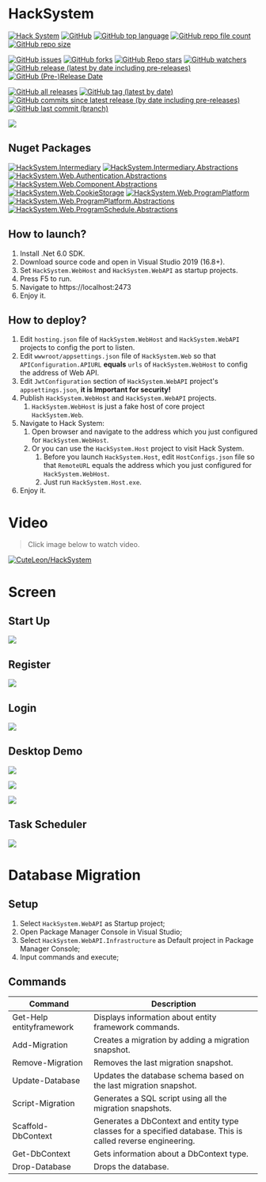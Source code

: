 # HackSystem

[![Hack System](https://github.com/CuteLeon/HackSystem/workflows/.Net%20Build/badge.svg)](https://github.com/CuteLeon/HackSystem/actions/workflows/dotnet-core.yml)
[![GitHub](https://img.shields.io/github/license/CuteLeon/HackSystem)](https://github.com/CuteLeon/HackSystem/blob/master/LICENSE)
[![GitHub top language](https://img.shields.io/github/languages/top/CuteLeon/HackSystem)](https://github.com/CuteLeon/HackSystem/search?l=c%23)
[![GitHub repo file count](https://img.shields.io/github/directory-file-count/CuteLeon/HackSystem)](https://github.com/CuteLeon/HackSystem)
[![GitHub repo size](https://img.shields.io/github/repo-size/CuteLeon/HackSystem)](https://github.com/CuteLeon/HackSystem/archive/refs/heads/master.zip)

[![GitHub issues](https://img.shields.io/github/issues/CuteLeon/HackSystem)](https://github.com/CuteLeon/HackSystem/issues?q=is%3Aopen+is%3Aissue)
[![GitHub forks](https://img.shields.io/github/forks/CuteLeon/HackSystem)](https://github.com/CuteLeon/HackSystem/network/members)
[![GitHub Repo stars](https://img.shields.io/github/stars/CuteLeon/HackSystem)](https://github.com/CuteLeon/HackSystem/stargazers)
[![GitHub watchers](https://img.shields.io/github/watchers/CuteLeon/HackSystem)](https://github.com/CuteLeon/HackSystem/watchers)
[![GitHub release (latest by date including pre-releases)](https://img.shields.io/github/v/release/CuteLeon/HackSystem?include_prereleases)](https://github.com/CuteLeon/HackSystem/releases)
[![GitHub (Pre-)Release Date](https://img.shields.io/github/release-date-pre/CuteLeon/HackSystem)](https://github.com/CuteLeon/HackSystem/releases)

[![GitHub all releases](https://img.shields.io/github/downloads/CuteLeon/HackSystem/total)](https://github.com/CuteLeon/HackSystem/archive/refs/heads/master.zip)
[![GitHub tag (latest by date)](https://img.shields.io/github/v/tag/CuteLeon/HackSystem)](https://github.com/CuteLeon/HackSystem/tags)
[![GitHub commits since latest release (by date including pre-releases)](https://img.shields.io/github/commits-since/CuteLeon/HackSystem/latest/master?include_prereleases)](https://github.com/CuteLeon/HackSystem/releases)
[![GitHub last commit (branch)](https://img.shields.io/github/last-commit/CuteLeon/HackSystem/master)](https://github.com/CuteLeon/HackSystem/commits/master)

![](https://raw.github.com/CuteLeon/HackSystem/master/src/HackSystem.Web/wwwroot/LogoImage.png)

## Nuget Packages

[![HackSystem.Intermediary](https://img.shields.io/nuget/vpre/HackSystem.Intermediary?label=HackSystem.Intermediary&style=flat-square)](https://www.nuget.org/packages/HackSystem.Intermediary/)
[![HackSystem.Intermediary.Abstractions](https://img.shields.io/nuget/vpre/HackSystem.Intermediary.Abstractions?label=HackSystem.Intermediary.Abstractions&style=flat-square)](https://www.nuget.org/packages/HackSystem.Intermediary.Abstractions/)
[![HackSystem.Web.Authentication.Abstractions](https://img.shields.io/nuget/vpre/HackSystem.Web.Authentication.Abstractions?label=HackSystem.Web.Authentication.Abstractions&style=flat-square)](https://www.nuget.org/packages/HackSystem.Web.Authentication.Abstractions/)
[![HackSystem.Web.Component.Abstractions](https://img.shields.io/nuget/vpre/HackSystem.Web.Component.Abstractions?label=HackSystem.Web.Component.Abstractions&style=flat-square)](https://www.nuget.org/packages/HackSystem.Web.Component.Abstractions/)
[![HackSystem.Web.CookieStorage](https://img.shields.io/nuget/vpre/HackSystem.Web.CookieStorage?label=HackSystem.Web.CookieStorage&style=flat-square)](https://www.nuget.org/packages/HackSystem.Web.CookieStorage/)
[![HackSystem.Web.ProgramPlatform](https://img.shields.io/nuget/vpre/HackSystem.Web.ProgramPlatform?label=HackSystem.Web.ProgramPlatform&style=flat-square)](https://www.nuget.org/packages/HackSystem.Web.ProgramPlatform/)
[![HackSystem.Web.ProgramPlatform.Abstractions](https://img.shields.io/nuget/vpre/HackSystem.Web.ProgramPlatform.Abstractions?label=HackSystem.Web.ProgramPlatform.Abstractions&style=flat-square)](https://www.nuget.org/packages/HackSystem.Web.ProgramPlatform.Abstractions/)
[![HackSystem.Web.ProgramSchedule.Abstractions](https://img.shields.io/nuget/vpre/HackSystem.Web.ProgramSchedule.Abstractions?label=HackSystem.Web.ProgramSchedule.Abstractions&style=flat-square)](https://www.nuget.org/packages/HackSystem.Web.ProgramSchedule.Abstractions/)

## How to launch?

1. Install .Net 6.0 SDK.
2. Download source code and open in Visual Studio 2019 (16.8+).
3. Set `HackSystem.WebHost` and `HackSystem.WebAPI` as startup projects.
4. Press F5 to run.
5. Navigate to https://localhost:2473
6. Enjoy it.

## How to deploy?

1. Edit `hosting.json` file of `HackSystem.WebHost` and `HackSystem.WebAPI` projects to config the port to listen.
2. Edit `wwwroot/appsettings.json` file of `HackSystem.Web` so that `APIConfiguration.APIURL` **equals** `urls` of `HackSystem.WebHost` to config the address of Web API.
3. Edit `JwtConfiguration` section of  `HackSystem.WebAPI` project's `appsettings.json`, **it is Important for security!**
4. Publish `HackSystem.WebHost` and `HackSystem.WebAPI` projects.
   1. `HackSystem.WebHost` is just a fake host of core project `HackSystem.Web`.
5. Navigate to Hack System:
   1. Open browser and navigate to the address which you just configured for `HackSystem.WebHost`.
   2. Or you can use the `HackSystem.Host` project to visit Hack System.
      1. Before you launch `HackSystem.Host`, edit `HostConfigs.json` file so that `RemoteURL` equals the address which you just configured for `HackSystem.WebHost`.
      2. Just run `HackSystem.Host.exe`.
6. Enjoy it.


# Video

> Click image below to watch video.

[![CuteLeon/HackSystem](https://raw.github.com/CuteLeon/HackSystem/master/readme/VideoSplash.jpg)](https://www.bilibili.com/video/BV1di4y177TH/ "CuteLeon/HackSystem")

# Screen

## Start Up

![](https://raw.github.com/CuteLeon/HackSystem/master/readme/StartUp.jpg)



## Register

![](https://raw.github.com/CuteLeon/HackSystem/master/readme/Register.jpg)



## Login

![](https://raw.github.com/CuteLeon/HackSystem/master/readme/Login.jpg)



## Desktop Demo

![](https://raw.github.com/CuteLeon/HackSystem/master/readme/DesktopDemo_0.jpg)

![](https://raw.github.com/CuteLeon/HackSystem/master/readme/DesktopDemo_2.jpg)

![](https://raw.github.com/CuteLeon/HackSystem/master/readme/DesktopDemo_1.jpg)



## Task Scheduler

![](https://raw.github.com/CuteLeon/HackSystem/master/readme/TaskScheduler.jpg)



# Database Migration

## Setup

1. Select `HackSystem.WebAPI` as Startup project;
2. Open Package Manager Console in Visual Studio;
3. Select `HackSystem.WebAPI.Infrastructure` as Default project in Package Manager Console;
4. Input commands and execute;

## Commands

| Command                  | Description                                                  |
| ------------------------ | ------------------------------------------------------------ |
| Get-Help entityframework | Displays information about entity framework commands.        |
| Add-Migration            | Creates a migration by adding a migration snapshot.          |
| Remove-Migration         | Removes the last migration snapshot.                         |
| Update-Database          | Updates the database schema based on the last migration snapshot. |
| Script-Migration         | Generates a SQL script using all the migration snapshots.    |
| Scaffold-DbContext       | Generates a DbContext and entity type classes for a specified database. This is called reverse engineering. |
| Get-DbContext            | Gets information about a DbContext type.                     |
| Drop-Database            | Drops the database.                                          |
